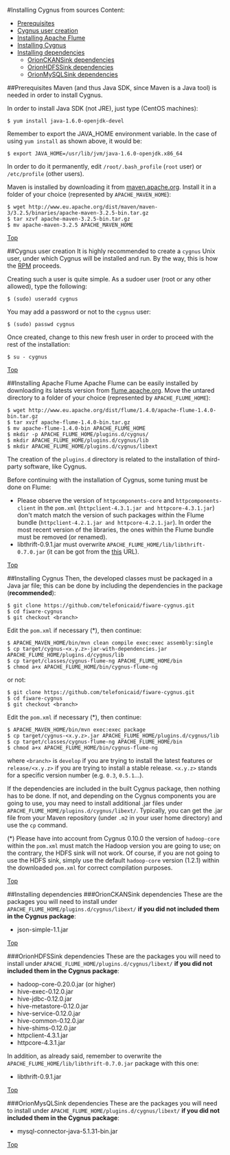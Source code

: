 #<a name="top"></a>Installing Cygnus from sources
Content:

* [Prerequisites](#prerequisites)
* [Cygnus user creation](#usercreation)
* [Installing Apache Flume](#installflume)
* [Installing Cygnus](#installcygnus)
* [Installing dependencies](#installdeps)
    * [OrionCKANSink dependencies](#ckandeps)
    * [OrionHDFSSink dependencies](#hdfsdeps)
    * [OrionMySQLSink dependencies](#mysqldeps)

##<a name="prerequisites"></a>Prerequisites
Maven (and thus Java SDK, since Maven is a Java tool) is needed in order to install Cygnus.

In order to install Java SDK (not JRE), just type (CentOS machines):

    $ yum install java-1.6.0-openjdk-devel

Remember to export the JAVA_HOME environment variable. In the case of using `yum install` as shown above, it would be:

    $ export JAVA_HOME=/usr/lib/jvm/java-1.6.0-openjdk.x86_64

In order to do it permanently, edit `/root/.bash_profile` (`root` user) or `/etc/profile` (other users).

Maven is installed by downloading it from [maven.apache.org](http://maven.apache.org/download.cgi). Install it in a folder of your choice (represented by `APACHE_MAVEN_HOME`):

    $ wget http://www.eu.apache.org/dist/maven/maven-3/3.2.5/binaries/apache-maven-3.2.5-bin.tar.gz
    $ tar xzvf apache-maven-3.2.5-bin.tar.gz
    $ mv apache-maven-3.2.5 APACHE_MAVEN_HOME
    
[Top](#top)

##<a name="usercreation"></a>Cygnus user creation
It is highly recommended to create a `cygnus` Unix user, under which Cygnus will be installed and run. By the way, this is how the [RPM](./install_with_rpm.md) proceeds.

Creating such a user is quite simple. As a sudoer user (root or any other allowed), type the following:

    $ (sudo) useradd cygnus
    
You may add a password or not to the `cygnus` user:

    $ (sudo) passwd cygnus
    
Once created, change to this new fresh user in order to proceed with the rest of the installation:

    $ su - cygnus
    
[Top](#top)

##<a name="installflume"></a>Installing Apache Flume
Apache Flume can be easily installed by downloading its latests version from [flume.apache.org](http://flume.apache.org/download.html). Move the untared directory to a folder of your choice (represented by `APACHE_FLUME_HOME`):

    $ wget http://www.eu.apache.org/dist/flume/1.4.0/apache-flume-1.4.0-bin.tar.gz
    $ tar xvzf apache-flume-1.4.0-bin.tar.gz
    $ mv apache-flume-1.4.0-bin APACHE_FLUME_HOME
    $ mkdir -p APACHE_FLUME_HOME/plugins.d/cygnus/
    $ mkdir APACHE_FLUME_HOME/plugins.d/cygnus/lib
    $ mkdir APACHE_FLUME_HOME/plugins.d/cygnus/libext

The creation of the `plugins.d` directory is related to the installation of third-party software, like Cygnus.

Before continuing with the installation of Cygnus, some tuning must be done on Flume:

* Please observe the version of `httpcomponents-core` and `httpcomponents-client` in the `pom.xml` (`httpclient-4.3.1.jar and httpcore-4.3.1.jar`) don't match match the version of such packages within the Flume bundle (`httpclient-4.2.1.jar and httpcore-4.2.1.jar`). In order the most recent version of the libraries, the ones within the Flume bundle must be removed (or renamed).
* libthrift-0.9.1.jar must overwrite `APACHE_FLUME_HOME/lib/libthrift-0.7.0.jar` (it can be got from the [this](http://repo1.maven.org/maven2/org/apache/thrift/libthrift/0.9.1/libthrift-0.9.1.jar) URL).

[Top](#top)

##<a name="installcygnus"></a>Installing Cygnus
Then, the developed classes must be packaged in a Java jar file; this can be done by including the dependencies in the package (**recommended**):

    $ git clone https://github.com/telefonicaid/fiware-cygnus.git
    $ cd fiware-cygnus
    $ git checkout <branch>

Edit the `pom.xml` if necessary (*), then continue:

    $ APACHE_MAVEN_HOME/bin/mvn clean compile exec:exec assembly:single
    $ cp target/cygnus-<x.y.z>-jar-with-dependencies.jar APACHE_FLUME_HOME/plugins.d/cygnus/lib
    $ cp target/classes/cygnus-flume-ng APACHE_FLUME_HOME/bin
    $ chmod a+x APACHE_FLUME_HOME/bin/cygnus-flume-ng

or not:

    $ git clone https://github.com/telefonicaid/fiware-cygnus.git
    $ cd fiware-cygnus
    $ git checkout <branch>
    
Edit the `pom.xml` if necessary (*), then continue:

    $ APACHE_MAVEN_HOME/bin/mvn exec:exec package
    $ cp target/cygnus-<x.y.z>.jar APACHE_FLUME_HOME/plugins.d/cygnus/lib
    $ cp target/classes/cygnus-flume-ng APACHE_FLUME_HOME/bin
    $ chmod a+x APACHE_FLUME_HOME/bin/cygnus-flume-ng

where `<branch>` is `develop` if you are trying to install the latest features or `release/<x.y.z>` if you are trying to install a stable release. `<x.y.z>` stands for a specific version number (e.g. `0.3`, `0.5.1`...).

If the dependencies are included in the built Cygnus package, then nothing has to be done. If not, and depending on the Cygnus components you are going to use, you may need to install additional .jar files under `APACHE_FLUME_HOME/plugins.d/cygnus/libext/`. Typically, you can get the .jar file from your Maven repository (under `.m2` in your user home directory) and use the `cp` command.

(*) Please have into account from Cygnus 0.10.0 the version of `hadoop-core` within the `pom.xml` must match the Hadoop version you are going to use; on the contrary, the HDFS sink will not work. Of course, if you are not going to use the HDFS sink, simply use the default `hadoop-core` version (1.2.1) within the downloaded `pom.xml` for correct compilation purposes.

[Top](#top)

##<a name="installdeps"></a>Installing dependencies
###<a name="ckandeps"></a>OrionCKANSink dependencies
These are the packages you will need to install under `APACHE_FLUME_HOME/plugins.d/cygnus/libext/` **if you did not included them in the Cygnus package**:

* json-simple-1.1.jar

[Top](#top)

###<a name="hdfsdeps"></a>OrionHDFSSink dependencies
These are the packages you will need to install under `APACHE_FLUME_HOME/plugins.d/cygnus/libext/` **if you did not included them in the Cygnus package**:

* hadoop-core-0.20.0.jar (or higher)
* hive-exec-0.12.0.jar
* hive-jdbc-0.12.0.jar
* hive-metastore-0.12.0.jar
* hive-service-0.12.0.jar
* hive-common-0.12.0.jar
* hive-shims-0.12.0.jar
* httpclient-4.3.1.jar
* httpcore-4.3.1.jar

In addition, as already said, remember to overwrite the `APACHE_FLUME_HOME/lib/libthrift-0.7.0.jar` package with this one:

* libthrift-0.9.1.jar

[Top](#top)

###<a name="mysqldeps"></a>OrionMysQLSink dependencies
These are the packages you will need to install under `APACHE_FLUME_HOME/plugins.d/cygnus/libext/` **if you did not included them in the Cygnus package**:

* mysql-connector-java-5.1.31-bin.jar

[Top](#top)

